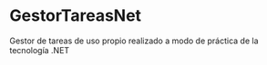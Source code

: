 # GestorTareasNet
Gestor de tareas de uso propio realizado a modo de práctica de la tecnología .NET
